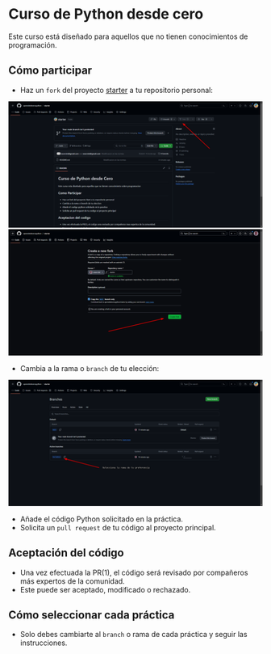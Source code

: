 # Curso de Python desde cero

Este curso está diseñado para aquellos que no tienen conocimientos de programación.  

## Cómo participar

- Haz un `fork` del proyecto [starter](https://github.com/aprendedeceropython/starter) a tu repositorio personal:  
<img src="./img/fork.png">
<img src="./img/fork1.png">

- Cambia a la rama o `branch` de tu elección:  
<img src="./img/fork3.png">

- Añade el código Python solicitado en la práctica.  
- Solicita un `pull request` de tu código al proyecto principal.  



## Aceptación del código
- Una vez efectuada la PR(1), el código será revisado por compañeros más expertos de la comunidad.  
- Este puede ser aceptado, modificado o rechazado.  


## Cómo seleccionar cada práctica

- Solo debes cambiarte al `branch` o rama de cada práctica y seguir las instrucciones.
